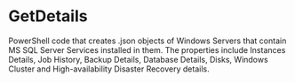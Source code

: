 # GetDetails
PowerShell code that creates .json objects of Windows Servers that contain MS SQL Server Services installed in them.
The properties include Instances Details, Job History, Backup Details, Database Details, Disks, Windows Cluster and High-availability Disaster Recovery details.
